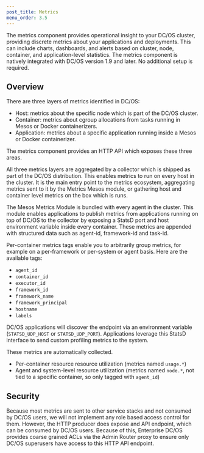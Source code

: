 ```yaml
---
post_title: Metrics
menu_order: 3.5
---
```


The metrics component provides operational insight to your DC/OS cluster, providing discrete metrics about your applications and deployments. This can include charts, dashboards, and alerts based on cluster, node, container, and application-level statistics. The metrics component is natively integrated with DC/OS version 1.9 and later. No additional setup is required.  

## Overview
There are three layers of metrics identified in DC/OS: 

  * Host: metrics about the specific node which is part of the DC/OS cluster. 
  * Container: metrics about cgroup allocations from tasks running in Mesos or Docker containerizers. 
  * Application: metrics about a specific application running inside a Mesos or Docker containerizer.

The metrics component provides an HTTP API which exposes these three areas. 

All three metrics layers are aggregated by a collector which is shipped as part of the DC/OS distribution. This enables metrics to run on every host in the cluster. It is the main entry point to the metrics ecosystem, aggregating metrics sent to it by the Metrics Mesos module, or gathering host and container level metrics on the box which is runs. 

The Mesos Metrics Module is bundled with every agent in the cluster. This module enables applications to publish metrics from applications running on top of DC/OS to the collector by exposing a StatsD port and host environment variable inside every container. These metrics are appended with structured data such as agent-id, framework-id and task-id.

<!-- ![architecture diagram](https://www.lucidchart.com/publicSegments/view/30f4c23-b2f9-4db3-9954-a947f395eae5/image.png) -->

Per-container metrics tags enable you to arbitrarily group metrics, for example on a per-framework or per-system or agent basis. Here are the available tags:

* `agent_id`
* `container_id`
* `executor_id`
* `framework_id`
* `framework_name`
* `framework_principal`
* `hostname`
* `labels`

DC/OS applications will discover the endpoint via an environment variable (`STATSD_UDP_HOST` or `STATSD_UDP_PORT`). Applications leverage this StatsD interface to send custom profiling metrics to the system.

These metrics are automatically collected.

  * Per-container resource resource utilization (metrics named `usage.*`)
  * Agent and system-level resource utilization (metrics named `node.*`, not tied to a specific container, so only tagged with `agent_id`)
  
## Security
Because most metrics are sent to other service stacks and not consumed by DC/OS users, we will not implement any role based access control for them. However, the HTTP producer does expose and API endpoint, which can be consumed by DC/OS users. Because of this, Enterprise DC/OS provides coarse grained ACLs via the Admin Router proxy to ensure only DC/OS superusers have access to this HTTP API endpoint. 